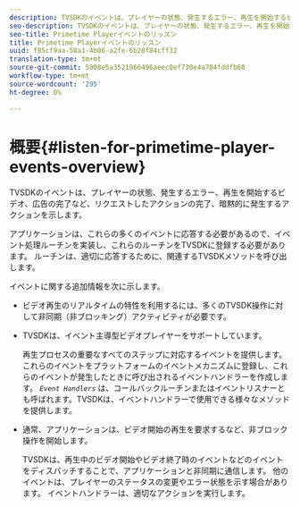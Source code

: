 ```yaml
---
description: TVSDKのイベントは、プレイヤーの状態、発生するエラー、再生を開始するビデオ、広告の完了など、リクエストしたアクションの完了、暗黙的に発生するアクションを示します。
seo-description: TVSDKのイベントは、プレイヤーの状態、発生するエラー、再生を開始するビデオ、広告の完了など、リクエストしたアクションの完了、暗黙的に発生するアクションを示します。
seo-title: Primetime Playerイベントのリッスン
title: Primetime Playerイベントのリッスン
uuid: f85cf9aa-50a1-4b06-a2fe-6b20f84cff32
translation-type: tm+mt
source-git-commit: 5908e5a3521966496aeec0ef730e4a704fddfb68
workflow-type: tm+mt
source-wordcount: '295'
ht-degree: 0%

---
```



# 概要{#listen-for-primetime-player-events-overview}

TVSDKのイベントは、プレイヤーの状態、発生するエラー、再生を開始するビデオ、広告の完了など、リクエストしたアクションの完了、暗黙的に発生するアクションを示します。

アプリケーションは、これらの多くのイベントに応答する必要があるので、イベント処理ルーチンを実装し、これらのルーチンをTVSDKに登録する必要があります。 ルーチンは、適切に応答するために、関連するTVSDKメソッドを呼び出します。

イベントに関する追加情報を次に示します。

* ビデオ再生のリアルタイムの特性を利用するには、多くのTVSDK操作に対して非同期（非ブロッキング）アクティビティが必要です。
* TVSDKは、イベント主導型ビデオプレイヤーをサポートしています。

   再生プロセスの重要なすべてのステップに対応するイベントを提供します。 これらのイベントをプラットフォームのイベントメカニズムに登録し、これらのイベントが発生したときに呼び出されるイベントハンドラーを作成します。 *`Event Handlers`* は、コールバックルーチンまたはイベントリスナーとも呼ばれます。TVSDKは、イベントハンドラーで使用できる様々なメソッドを提供します。
* 通常、アプリケーションは、ビデオ開始の再生を要求するなど、非ブロック操作を開始します。

   TVSDKは、再生中のビデオ開始やビデオ終了時のイベントなどのイベントをディスパッチすることで、アプリケーションと非同期に通信します。 他のイベントは、プレイヤーのステータスの変更やエラー状態を示す場合があります。 イベントハンドラーは、適切なアクションを実行します。

